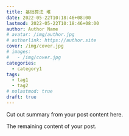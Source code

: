 ```yaml
---
title: 基础算法 堆
date: 2022-05-22T10:18:46+08:00
lastmod: 2022-05-22T10:18:46+08:00
author: Author Name
# avatar: /img/author.jpg
# authorlink: https://author.site
cover: /img/cover.jpg
# images:
#   - /img/cover.jpg
categories:
  - category1
tags:
  - tag1
  - tag2
# nolastmod: true
draft: true
---
```


Cut out summary from your post content here.

<!--more-->

The remaining content of your post.
